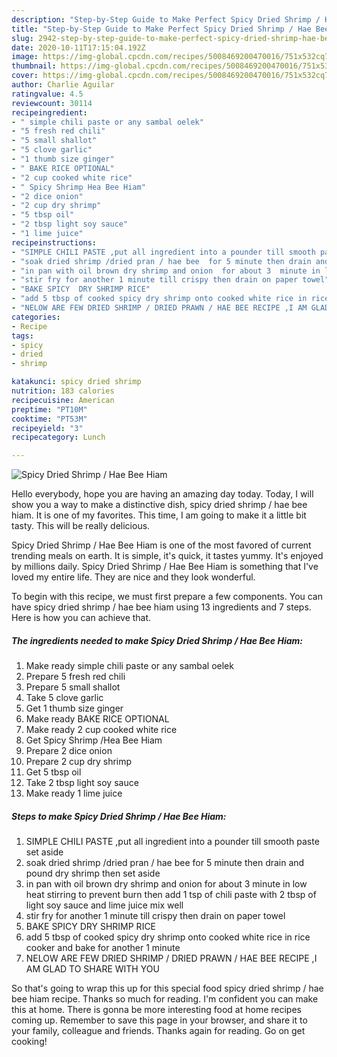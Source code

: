 ```yaml
---
description: "Step-by-Step Guide to Make Perfect Spicy Dried Shrimp / Hae Bee Hiam"
title: "Step-by-Step Guide to Make Perfect Spicy Dried Shrimp / Hae Bee Hiam"
slug: 2942-step-by-step-guide-to-make-perfect-spicy-dried-shrimp-hae-bee-hiam
date: 2020-10-11T17:15:04.192Z
image: https://img-global.cpcdn.com/recipes/5008469200470016/751x532cq70/spicy-dried-shrimp-hae-bee-hiam-recipe-main-photo.jpg
thumbnail: https://img-global.cpcdn.com/recipes/5008469200470016/751x532cq70/spicy-dried-shrimp-hae-bee-hiam-recipe-main-photo.jpg
cover: https://img-global.cpcdn.com/recipes/5008469200470016/751x532cq70/spicy-dried-shrimp-hae-bee-hiam-recipe-main-photo.jpg
author: Charlie Aguilar
ratingvalue: 4.5
reviewcount: 30114
recipeingredient:
- " simple chili paste or any sambal oelek"
- "5 fresh red chili"
- "5 small shallot"
- "5 clove garlic"
- "1 thumb size ginger"
- " BAKE RICE OPTIONAL"
- "2 cup cooked white rice"
- " Spicy Shrimp Hea Bee Hiam"
- "2 dice onion"
- "2 cup dry shrimp"
- "5 tbsp oil"
- "2 tbsp light soy sauce"
- "1 lime juice"
recipeinstructions:
- "SIMPLE CHILI PASTE ,put all ingredient into a pounder till smooth paste set aside"
- "soak dried shrimp /dried pran / hae bee  for 5 minute then drain and  pound dry shrimp then set aside"
- "in pan with oil brown dry shrimp and onion  for about 3  minute in low heat stirring to prevent burn  then add 1 tsp of chili paste with 2 tbsp of light soy sauce and lime juice  mix well"
- "stir fry for another 1 minute till crispy then drain on paper towel"
- "BAKE SPICY  DRY SHRIMP RICE"
- "add 5 tbsp of cooked spicy dry shrimp onto cooked white rice in rice cooker and bake for another 1 minute"
- "NELOW ARE FEW DRIED SHRIMP / DRIED PRAWN / HAE BEE RECIPE ,I AM GLAD TO SHARE WITH YOU"
categories:
- Recipe
tags:
- spicy
- dried
- shrimp

katakunci: spicy dried shrimp 
nutrition: 183 calories
recipecuisine: American
preptime: "PT10M"
cooktime: "PT53M"
recipeyield: "3"
recipecategory: Lunch

---
```



![Spicy Dried Shrimp / Hae Bee Hiam](https://img-global.cpcdn.com/recipes/5008469200470016/751x532cq70/spicy-dried-shrimp-hae-bee-hiam-recipe-main-photo.jpg)

Hello everybody, hope you are having an amazing day today. Today, I will show you a way to make a distinctive dish, spicy dried shrimp / hae bee hiam. It is one of my favorites. This time, I am going to make it a little bit tasty. This will be really delicious.



Spicy Dried Shrimp / Hae Bee Hiam is one of the most favored of current trending meals on earth. It is simple, it's quick, it tastes yummy. It's enjoyed by millions daily. Spicy Dried Shrimp / Hae Bee Hiam is something that I've loved my entire life. They are nice and they look wonderful.


To begin with this recipe, we must first prepare a few components. You can have spicy dried shrimp / hae bee hiam using 13 ingredients and 7 steps. Here is how you can achieve that.

<!--inarticleads1-->

##### The ingredients needed to make Spicy Dried Shrimp / Hae Bee Hiam:

1. Make ready  simple chili paste or any sambal oelek
1. Prepare 5 fresh red chili
1. Prepare 5 small shallot
1. Take 5 clove garlic
1. Get 1 thumb size ginger
1. Make ready  BAKE RICE OPTIONAL
1. Make ready 2 cup cooked white rice
1. Get  Spicy Shrimp /Hea Bee Hiam
1. Prepare 2 dice onion
1. Prepare 2 cup dry shrimp
1. Get 5 tbsp oil
1. Take 2 tbsp light soy sauce
1. Make ready 1 lime juice




<!--inarticleads2-->

##### Steps to make Spicy Dried Shrimp / Hae Bee Hiam:

1. SIMPLE CHILI PASTE ,put all ingredient into a pounder till smooth paste set aside
1. soak dried shrimp /dried pran / hae bee  for 5 minute then drain and  pound dry shrimp then set aside
1. in pan with oil brown dry shrimp and onion  for about 3  minute in low heat stirring to prevent burn  then add 1 tsp of chili paste with 2 tbsp of light soy sauce and lime juice  mix well
1. stir fry for another 1 minute till crispy then drain on paper towel
1. BAKE SPICY  DRY SHRIMP RICE
1. add 5 tbsp of cooked spicy dry shrimp onto cooked white rice in rice cooker and bake for another 1 minute
1. NELOW ARE FEW DRIED SHRIMP / DRIED PRAWN / HAE BEE RECIPE ,I AM GLAD TO SHARE WITH YOU




So that's going to wrap this up for this special food spicy dried shrimp / hae bee hiam recipe. Thanks so much for reading. I'm confident you can make this at home. There is gonna be more interesting food at home recipes coming up. Remember to save this page in your browser, and share it to your family, colleague and friends. Thanks again for reading. Go on get cooking!
